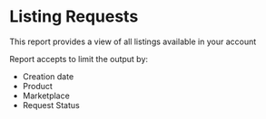 # Listing Requests

This report provides a view of all listings available in your account

Report accepts to limit the output by:
* Creation date
* Product
* Marketplace
* Request Status
